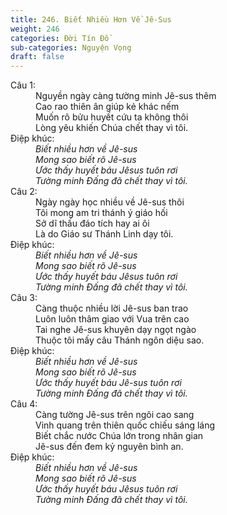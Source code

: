 ```yaml
---
title: 246. Biết Nhiều Hơn Về Jê-Sus
weight: 246
categories: Đời Tín Đồ
sub-categories: Nguyện Vọng
draft: false
---
```

<dl><dt>Câu 1:</dt><dd data-verse="1">Nguyền ngày càng tường minh Jê-sus thêm <br/>Cao rao thiên ân giúp kẻ khác nếm <br/>Muốn rõ bửu huyết cứu ta không thôi <br/>Lòng yêu khiến Chúa chết thay vì tôi. </dd><dt>Điệp khúc:</dt><dd data-chorus="1"><em>Biết nhiều hơn về Jê-sus <br/>Mong sao biết rõ Jê-sus <br/>Ước thấy huyết báu Jêsus tuôn rơi <br/>Tường minh Đấng đã chết thay vì tôi. </em></dd><dt>Câu 2:</dt><dd data-verse="2">Ngày ngày học nhiều về Jê-sus thôi <br/>Tôi mong am tri thánh ý giáo hối <br/>Sở dĩ thấu đáo tích hay ai ôi <br/>Là do Giáo sư Thánh Linh dạy tôi. </dd><dt>Điệp khúc:</dt><dd data-chorus="1"><em>Biết nhiều hơn về Jê-sus <br/>Mong sao biết rõ Jê-sus <br/>Ước thấy huyết báu Jêsus tuôn rơi <br/>Tường minh Đấng đã chết thay vì tôi. </em></dd><dt>Câu 3:</dt><dd data-verse="3">Càng thuộc nhiều lời Jê-sus ban trao <br/>Luôn luôn thâm giao với Vua trên cao <br/>Tai nghe Jê-sus khuyên dạy ngọt ngào <br/>Thuộc tôi mấy câu Thánh ngôn diệu sao. </dd><dt>Điệp khúc:</dt><dd data-chorus="1"><em>Biết nhiều hơn về Jê-sus <br/>Mong sao biết rõ Jê-sus <br/>Ước thấy huyết báu Jê-sus tuôn rơi <br/>Tường minh Đấng đã chết thay vì tôi. </em></dd><dt>Câu 4:</dt><dd data-verse="3">Càng tường Jê-sus trên ngôi cao sang <br/>Vinh quang trên thiên quốc chiếu sáng láng <br/>Biết chắc nước Chúa lớn trong nhân gian <br/>Jê-sus đến đem kỷ nguyên bình an. </dd><dt>Điệp khúc:</dt><dd data-chorus="1"><em>Biết nhiều hơn về Jê-sus <br/>Mong sao biết rõ Jê-sus <br/>Ước thấy huyết báu Jêsus tuôn rơi <br/>Tường minh Đấng đã chết thay vì tôi. </em></dd></dl>